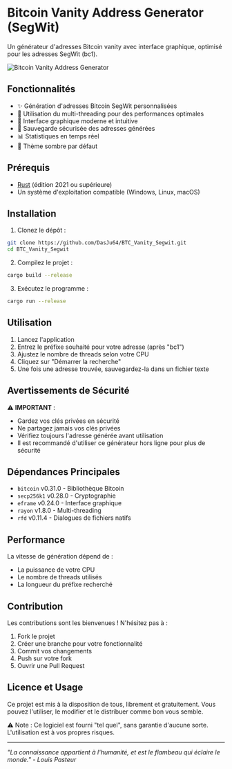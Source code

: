 # Bitcoin Vanity Address Generator (SegWit)

Un générateur d'adresses Bitcoin vanity avec interface graphique, optimisé pour les adresses SegWit (bc1).

![Bitcoin Vanity Address Generator](https://raw.githubusercontent.com/bitcoin/bitcoin/master/share/pixmaps/bitcoin128.png)

## Fonctionnalités

- ✨ Génération d'adresses Bitcoin SegWit personnalisées
- 🚀 Utilisation du multi-threading pour des performances optimales
- 🎨 Interface graphique moderne et intuitive
- 💾 Sauvegarde sécurisée des adresses générées
- 📊 Statistiques en temps réel
- 🌙 Thème sombre par défaut

## Prérequis

- [Rust](https://www.rust-lang.org/tools/install) (édition 2021 ou supérieure)
- Un système d'exploitation compatible (Windows, Linux, macOS)

## Installation

1. Clonez le dépôt :
```bash
git clone https://github.com/DasJu64/BTC_Vanity_Segwit.git
cd BTC_Vanity_Segwit
```

2. Compilez le projet :
```bash
cargo build --release
```

3. Exécutez le programme :
```bash
cargo run --release
```

## Utilisation

1. Lancez l'application
2. Entrez le préfixe souhaité pour votre adresse (après "bc1")
3. Ajustez le nombre de threads selon votre CPU
4. Cliquez sur "Démarrer la recherche"
5. Une fois une adresse trouvée, sauvegardez-la dans un fichier texte

## Avertissements de Sécurité

⚠️ **IMPORTANT** :
- Gardez vos clés privées en sécurité
- Ne partagez jamais vos clés privées
- Vérifiez toujours l'adresse générée avant utilisation
- Il est recommandé d'utiliser ce générateur hors ligne pour plus de sécurité

## Dépendances Principales

- `bitcoin` v0.31.0 - Bibliothèque Bitcoin
- `secp256k1` v0.28.0 - Cryptographie
- `eframe` v0.24.0 - Interface graphique
- `rayon` v1.8.0 - Multi-threading
- `rfd` v0.11.4 - Dialogues de fichiers natifs

## Performance

La vitesse de génération dépend de :
- La puissance de votre CPU
- Le nombre de threads utilisés
- La longueur du préfixe recherché

## Contribution

Les contributions sont les bienvenues ! N'hésitez pas à :
1. Fork le projet
2. Créer une branche pour votre fonctionnalité
3. Commit vos changements
4. Push sur votre fork
5. Ouvrir une Pull Request

## Licence et Usage

Ce projet est mis à la disposition de tous, librement et gratuitement. Vous pouvez l'utiliser, le modifier et le distribuer comme bon vous semble. 

⚠️ Note : Ce logiciel est fourni "tel quel", sans garantie d'aucune sorte. L'utilisation est à vos propres risques.

---

_"La connaissance appartient à l'humanité, et est le flambeau qui éclaire le monde." - Louis Pasteur_
